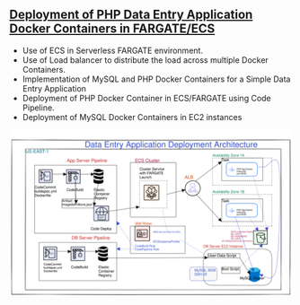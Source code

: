 ## [Deployment of PHP Data Entry Application Docker Containers in FARGATE/ECS](https://github.com/blue-hills/cloud-computing/tree/main/aws-ecs-fargate-containers)

* Use of ECS in Serverless FARGATE environment.
* Use of Load balancer to distribute the load across multiple Docker Containers.
* Implementation of MySQL and PHP Docker Containers for a Simple Data Entry Application
* Deployment of PHP Docker Container in ECS/FARGATE using Code Pipeline.
* Deployment of MySQL Docker Containers in EC2 instances

![architecture2](./project2-architecture.svg)
